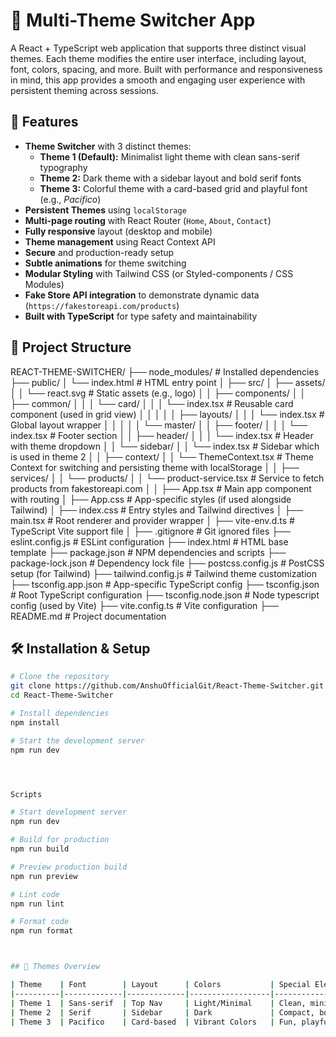 # 🎨 Multi-Theme Switcher App

A React + TypeScript web application that supports three distinct visual themes. Each theme modifies the entire user interface, including layout, font, colors, spacing, and more. Built with performance and responsiveness in mind, this app provides a smooth and engaging user experience with persistent theming across sessions.

## 🚀 Features

- **Theme Switcher** with 3 distinct themes:
  - **Theme 1 (Default):** Minimalist light theme with clean sans-serif typography
  - **Theme 2:** Dark theme with a sidebar layout and bold serif fonts
  - **Theme 3:** Colorful theme with a card-based grid and playful font (e.g., *Pacifico*)
- **Persistent Themes** using `localStorage`
- **Multi-page routing** with React Router (`Home`, `About`, `Contact`)
- **Fully responsive** layout (desktop and mobile)
- **Theme management** using React Context API
- **Secure** and production-ready setup
- **Subtle animations** for theme switching
- **Modular Styling** with Tailwind CSS (or Styled-components / CSS Modules)
- **Fake Store API integration** to demonstrate dynamic data (`https://fakestoreapi.com/products`)
- **Built with TypeScript** for type safety and maintainability

## 📁 Project Structure

REACT-THEME-SWITCHER/
├── node_modules/                        # Installed dependencies
├── public/
│   └── index.html                       # HTML entry point
│
├── src/
│   ├── assets/
│   │   └── react.svg                    # Static assets (e.g., logo)
│
│   ├── components/
│   │   ├── common/
│   │   │   └── card/
│   │   │       └── index.tsx            # Reusable card component (used in grid view)
│   │   │
│   │   ├── layouts/
│   │   │   └── index.tsx                # Global layout wrapper
│   │   │
│   │   └── master/
│   │       ├── footer/
│   │       │   └── index.tsx            # Footer section
│   │       ├── header/
│   │       │   └── index.tsx            # Header with theme dropdown
│   │       └── sidebar/
│   │           └── index.tsx            # Sidebar which is used in theme 2
│
│   ├── context/
│   │   └── ThemeContext.tsx             # Theme Context for switching and persisting theme with localStorage 
│
│   ├── services/
│   │   └── products/
│   │       └── product-service.tsx      # Service to fetch products from fakestoreapi.com 
│
│   ├── App.tsx                          # Main app component with routing
│   ├── App.css                          # App-specific styles (if used alongside Tailwind)
│   ├── index.css                        # Entry styles and Tailwind directives
│   ├── main.tsx                         # Root renderer and provider wrapper
│   ├── vite-env.d.ts                    # TypeScript Vite support file
│
├── .gitignore                           # Git ignored files
├── eslint.config.js                     # ESLint configuration
├── index.html                           # HTML base template
├── package.json                         # NPM dependencies and scripts
├── package-lock.json                    # Dependency lock file
├── postcss.config.js                    # PostCSS setup (for Tailwind)
├── tailwind.config.js                   # Tailwind theme customization
├── tsconfig.app.json                    # App-specific TypeScript config
├── tsconfig.json                        # Root TypeScript configuration
├── tsconfig.node.json                   # Node typescript config (used by Vite)
├── vite.config.ts                       # Vite configuration
├── README.md                            # Project documentation 


## 🛠️ Installation & Setup

```bash
# Clone the repository
git clone https://github.com/AnshuOfficialGit/React-Theme-Switcher.git
cd React-Theme-Switcher

# Install dependencies
npm install

# Start the development server
npm run dev




Scripts

# Start development server
npm run dev

# Build for production
npm run build

# Preview production build
npm run preview

# Lint code
npm run lint

# Format code
npm run format



## 🎨 Themes Overview

| Theme    | Font        | Layout      | Colors           | Special Elements            |
|----------|-------------|-------------|------------------|-----------------------------|
| Theme 1  | Sans-serif  | Top Nav     | Light/Minimal    | Clean, minimalist           |
| Theme 2  | Serif       | Sidebar     | Dark             | Compact, bold               |
| Theme 3  | Pacifico    | Card-based  | Vibrant Colors   | Fun, playful, spacious      |

